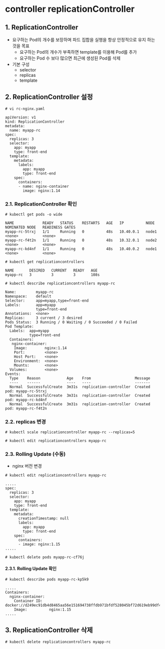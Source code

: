 # controller replicationController

## 1. ReplicationController
- 요구하는 Pod의 개수를 보장하며 파드 집합을 실행을 항상 안정적으로 유지 하는 것을 목표
  - 요구하는 Pod의 개수가 부족하면 template를 이용해 Pod를 추가
  - 요구하는 Pod 수 보다 많으면 최근에 생성된 Pod를 삭제
- 기본 구성
  - selector
  - replicas
  - template  
  
## 2. ReplicationController 설정

```text
# vi rc-nginx.yaml

apiVersion: v1
kind: ReplicationController
metadata:
  name: myapp-rc
spec:
  replicas: 3
  selector:
    app: myapp
    type: front-end
  template:
    metadata:
      labels:
        app: myapp
        type: front-end
    spec:
      containers:
      - name: nginx-container
        image: nginx:1.14
```

### 2.1. ReplicationController 확인

```text
# kubectl get pods -o wide

NAME             READY   STATUS    RESTARTS   AGE   IP          NODE    NOMINATED NODE   READINESS GATES
myapp-rc-5trxj   1/1     Running   0          48s   10.40.0.1   node1   <none>           <none>
myapp-rc-f4t2n   1/1     Running   0          48s   10.32.0.1   node2   <none>           <none>
myapp-rc-kd4nf   1/1     Running   0          48s   10.40.0.2   node1   <none>           <none>
```

```text
# kubectl get replicationcontrollers 

NAME       DESIRED   CURRENT   READY   AGE
myapp-rc   3         3         3       108s
```

```text
# kubectl describe replicationcontrollers myapp-rc

Name:         myapp-rc
Namespace:    default
Selector:     app=myapp,type=front-end
Labels:       app=myapp
              type=front-end
Annotations:  <none>
Replicas:     3 current / 3 desired
Pods Status:  3 Running / 0 Waiting / 0 Succeeded / 0 Failed
Pod Template:
  Labels:  app=myapp
           type=front-end
  Containers:
   nginx-container:
    Image:        nginx:1.14
    Port:         <none>
    Host Port:    <none>
    Environment:  <none>
    Mounts:       <none>
  Volumes:        <none>
Events:
  Type    Reason            Age    From                    Message
  ----    ------            ----   ----                    -------
  Normal  SuccessfulCreate  3m31s  replication-controller  Created pod: myapp-rc-5trxj
  Normal  SuccessfulCreate  3m31s  replication-controller  Created pod: myapp-rc-kd4nf
  Normal  SuccessfulCreate  3m31s  replication-controller  Created pod: myapp-rc-f4t2n
```

### 2.2. replicas 변경
```text
# kubectl scale replicationcontroller myapp-rc --replicas=5
```

```text
# kubectl edit replicationcontrollers myapp-rc 
```

### 2.3. Rolling Update (수동)
- nginx 버전 변경
```text
# kubectl edit replicationcontrollers myapp-rc

.....
spec:
  replicas: 3
  selector:
    app: myapp
    type: front-end
  template:
    metadata:
      creationTimestamp: null
      labels:
        app: myapp
        type: front-end
    spec:
      containers:
      - image: nginx:1.15
.....

# kubectl delete pods myapp-rc-cf76j
```

#### 2.3.1. Rolling Update 확인
```text
# kubectl describe pods myapp-rc-kp5k9

.....
Containers:
  nginx-container:
    Container ID:   docker://d249ec91db4d8465aa56e151694738ffdb971bfdf528045bf72d619eb99df476
    Image:          nginx:1.15
.....
```

## 3. ReplicationController 삭제
```text
# kubectl delete replicationcontrollers myapp-rc
```
